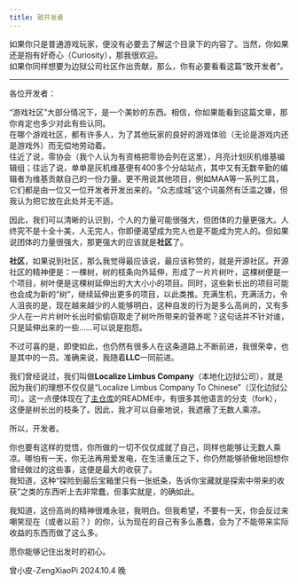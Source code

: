 ```yaml
---
title: 致开发者
---
```


如果你只是普通游戏玩家，便没有必要去了解这个目录下的内容了。当然，你如果还是抱有好奇心（Curiosity），那我很欢迎。  
如果你同样想要为边狱公司社区作出贡献，那么，你有必要看看这篇“致开发者”。

-----

各位开发者：

“游戏社区”大部分情况下，是一个美妙的东西。相信，你如果能看到这篇文章，那你肯定也多少对此有些认同。  
在哪个游戏社区，都有许多人，为了其他玩家的良好的游戏体验（无论是游戏内还是游戏外）而无偿地劳动着。  
往近了说，零协会（我个人认为有资格把零协会列在这里），月亮计划灰机维基编辑组；往远了说，单单是灰机维基便有400多个分站站点，其中又有无数辛勤的编辑者为维基贡献自己的一份力量。更不用说其他项目，例如MAA等一系列工具，它们都是由一位又一位开发者开发出来的。“众志成城”这个词虽然有泛滥之嫌，但我认为把它放在此处并无不适。

因此，我们可以清晰的认识到，个人的力量可能很强大，但团体的力量更强大。人终究不是十全十美，人无完人，你即便渴望成为完人也是不能成为完人的。但如果说团体的力量很强大，那更强大的应该就是**社区**了。

**社区**，如果说到社区，那么我觉得最应该说，最应该称赞的，就是开源社区。开源社区的精神便是：一棵树，树的枝条向外延伸，形成了一片片树叶，这棵树便是一个项目，树叶便是这棵树延伸出的大大小小的项目。同时，这些新长出的项目可能也会成为新的“树”，继续延伸出更多的项目，以此类推。充满生机，充满活力，令人沮丧的是，现在越来越少的人能够明白，这种自发的行为是多么高尚的，又有多少人在一片片树叶长出时偷偷窃取走了树叶所带来的营养呢？这句话并不针对谁，只是延伸出来的一些……可以说是抱怨。

不过可喜的是，即使如此，也仍然有很多人在这条道路上不断前进，我很荣幸，也是其中的一员。准确来说，我随着**LLC**一同前进。

我们曾经说过，我们叫做**Localize Limbus Company**（本地化边狱公司），就是因为我们的理想不仅仅是“Localize Limbus Company To Chinese”（汉化边狱公司）。这一点便体现在了[主仓库](https://www.github.com/LocalizeLimbusCompany/LocalizeLimbusCompany)的README中，有很多其他语言的分支（fork），这便是树长出的枝条了。因此，我才可以自豪地说，我遮蔽了无数人乘凉。

所以，开发者。

你也要有这样的觉悟，你所做的一切不仅仅成就了自己，同样也能够让无数人乘凉。哪怕有一天，你无法再用爱发电，在生活重压之下，你仍然能够骄傲地回想你曾经做过的这些事，这便是最大的收获了。  
我知道，这种“探险到最后宝箱里只有一张纸条，告诉你宝藏就是探索中带来的收获”之类的东西听上去非常蠢，但事实就是，的确如此。

我知道，这份高尚的精神很难永驻，我明白。但我希望，不要有一天，你会反过来嘲笑现在（或者以前？）的你，认为现在的自己有多么愚蠢，会为了不能带来实际收益的东西而做了这么多。

愿你能够记住出发时的初心。

曾小皮-ZengXiaoPi
2024.10.4 晚